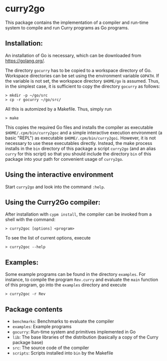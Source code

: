 curry2go
========

This package contains the implementation of a compiler
and run-time system to compile and run Curry programs as Go programs.


Installation:
-------------

An installation of Go is necessary, which can be downloaded
from <https://golang.org/>.

The directory `gocurry` has to be copied to a workspace directory of Go.
Workspace directories can be set using the environment variable `GOPATH`.
If the variable is not set, the workspace directory `$HOME/go`
is assumed. Thus, in the simplest case, it is sufficient
to copy the directory `gocurry` as follows:

    > mkdir -p ~/go/src
    > cp -r gocurry ~/go/src/

All this is automized by a Makefile. Thus, simply run

    > make

This copies the required Go files and installs the compiler
as executable `$HOME/.cpm/bin/curry2goc` and a simple interactive
execution environment (a basic "REPL") as executable
`$HOME/.cpm/bin/curry2goi`.
However, it is not necessary to use these executables directly.
Instead, the make process installs in the `bin` directory of this package
a script `curry2go` (and an alias `curry` for this script)
so that you should include the directory `bin` of this
package into your path for convenient usage of `curry2go`.


Using the interactive environment
---------------------------------

Start `curry2go` and look into the command `:help`.


Using the Curry2Go compiler:
----------------------------

After installation with `cypm install`, the compiler can be
invoked from a shell with the command:

    > curry2goc [options] <program>

To see the list of current options, execute

    > curry2goc --help

Examples:
---------

Some example programs can be found in the directory `examples`.
For instance, to compile the program `Rev.curry` and
evaluate the `main` function of this program, go into
the `examples` directory and execute

    > curry2goc -r Rev


Package contents
----------------

* `benchmarks`: Benchmarks to evaluate the compiler
* `examples`:   Example programs
* `gocurry`:    Run-time system and primitives implemented in Go
* `lib`:        The base libraries of the distribution (basically a copy
                of the Curry package base)
* `src`:        The source code of the compiler
* `scripts`:    Scripts installed into `bin` by the Makefile
